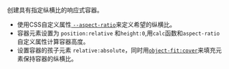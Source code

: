 创建具有指定纵横比的响应式容器。
- 使用CSS自定义属性<a href='https://developer.mozilla.org/zh-CN/docs/Web/CSS/aspect-ratio#%E5%BD%A2%E5%BC%8F%E5%AE%9A%E4%B9%89'>
  `--aspect-ratio`</a>来定义希望的纵横比。
- 容器元素设置为 `position:relative` 和`height:0`,用`calc`函数和`aspect-ratio`自定义属性计算容器高度。
- 设置容器的孩子元素 `relative:absolute`，同时用<a href='https://developer.mozilla.org/zh-CN/docs/Web/CSS/object-fit#%E8%A
  F%AD%E6%B3%95'>`object-fit:cover`</a>来填充元素保持容器的纵横比。
  ```
  
  ```
